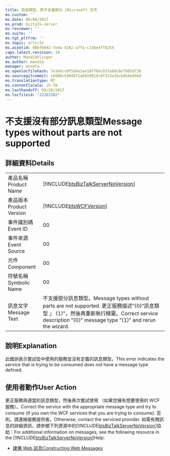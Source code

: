 ```yaml
---
title: 訊息類型，而不支援部分 |Microsoft 文件
ms.custom: ''
ms.date: 06/08/2017
ms.prod: biztalk-server
ms.reviewer: ''
ms.suite: ''
ms.tgt_pltfrm: ''
ms.topic: article
ms.assetid: d0bfb042-feda-4282-a7fa-c13be4ff6254
caps.latest.revision: 10
author: MandiOhlinger
ms.author: mandia
manager: anneta
ms.openlocfilehash: 7e3e6cc0f5d4a2ae18ff6bcb5fa0dc8ef605d730
ms.sourcegitcommit: cb908c540d8f1a692d01dc8f313e16cb4b4e696d
ms.translationtype: MT
ms.contentlocale: zh-TW
ms.lasthandoff: 09/20/2017
ms.locfileid: "22263102"
---
```

# <a name="message-types-without-parts-are-not-supported"></a><span data-ttu-id="63ad6-102">不支援沒有部分訊息類型</span><span class="sxs-lookup"><span data-stu-id="63ad6-102">Message types without parts are not supported</span></span>
## <a name="details"></a><span data-ttu-id="63ad6-103">詳細資料</span><span class="sxs-lookup"><span data-stu-id="63ad6-103">Details</span></span>  
  
|||  
|-|-|  
|<span data-ttu-id="63ad6-104">產品名稱</span><span class="sxs-lookup"><span data-stu-id="63ad6-104">Product Name</span></span>|[!INCLUDE[btsBizTalkServerNoVersion](../includes/btsbiztalkservernoversion-md.md)]|  
|<span data-ttu-id="63ad6-105">產品版本</span><span class="sxs-lookup"><span data-stu-id="63ad6-105">Product Version</span></span>|[!INCLUDE[btsWCFVersion](../includes/btswcfversion-md.md)]|  
|<span data-ttu-id="63ad6-106">事件識別碼</span><span class="sxs-lookup"><span data-stu-id="63ad6-106">Event ID</span></span>|<span data-ttu-id="63ad6-107">0</span><span class="sxs-lookup"><span data-stu-id="63ad6-107">0</span></span>|  
|<span data-ttu-id="63ad6-108">事件來源</span><span class="sxs-lookup"><span data-stu-id="63ad6-108">Event Source</span></span>|<span data-ttu-id="63ad6-109">0</span><span class="sxs-lookup"><span data-stu-id="63ad6-109">0</span></span>|  
|<span data-ttu-id="63ad6-110">元件</span><span class="sxs-lookup"><span data-stu-id="63ad6-110">Component</span></span>|<span data-ttu-id="63ad6-111">0</span><span class="sxs-lookup"><span data-stu-id="63ad6-111">0</span></span>|  
|<span data-ttu-id="63ad6-112">符號名稱</span><span class="sxs-lookup"><span data-stu-id="63ad6-112">Symbolic Name</span></span>|<span data-ttu-id="63ad6-113">0</span><span class="sxs-lookup"><span data-stu-id="63ad6-113">0</span></span>|  
|<span data-ttu-id="63ad6-114">訊息文字</span><span class="sxs-lookup"><span data-stu-id="63ad6-114">Message Text</span></span>|<span data-ttu-id="63ad6-115">不支援部分訊息類型。</span><span class="sxs-lookup"><span data-stu-id="63ad6-115">Message types without parts are not supported.</span></span> <span data-ttu-id="63ad6-116">更正服務描述"{0}"訊息類型 」 {1}"，然後再重新執行精靈。</span><span class="sxs-lookup"><span data-stu-id="63ad6-116">Correct service description "{0}" message type "{1}" and rerun the wizard.</span></span>|  
  
## <a name="explanation"></a><span data-ttu-id="63ad6-117">說明</span><span class="sxs-lookup"><span data-stu-id="63ad6-117">Explanation</span></span>  
 <span data-ttu-id="63ad6-118">此錯誤表示嘗試從中使用的服務並沒有定義的訊息類型。</span><span class="sxs-lookup"><span data-stu-id="63ad6-118">This error indicates the service that is trying to be consumed does not have a message type defined.</span></span>  
  
## <a name="user-action"></a><span data-ttu-id="63ad6-119">使用者動作</span><span class="sxs-lookup"><span data-stu-id="63ad6-119">User Action</span></span>  
 <span data-ttu-id="63ad6-120">更正服務與適當的訊息類型，然後再次嘗試使用 （如果您擁有想要使用的 WCF 服務）。</span><span class="sxs-lookup"><span data-stu-id="63ad6-120">Correct the service with the appropriate message type and try to consume (if you own the WCF services that you are trying to consume).</span></span> <span data-ttu-id="63ad6-121">否則，請連絡服務提供者。</span><span class="sxs-lookup"><span data-stu-id="63ad6-121">Otherwise, contact the serviced provider.</span></span>  <span data-ttu-id="63ad6-122">如需有關訊息的詳細資訊，請參閱下列資源中的[!INCLUDE[btsBizTalkServerNoVersion](../includes/btsbiztalkservernoversion-md.md)]協助：</span><span class="sxs-lookup"><span data-stu-id="63ad6-122">For additional information on messages, see the following resource in the [!INCLUDE[btsBizTalkServerNoVersion](../includes/btsbiztalkservernoversion-md.md)]Help:</span></span>  
  
-   [<span data-ttu-id="63ad6-123">建構 Web 訊息</span><span class="sxs-lookup"><span data-stu-id="63ad6-123">Constructing Web Messages</span></span>](../core/constructing-web-messages.md)